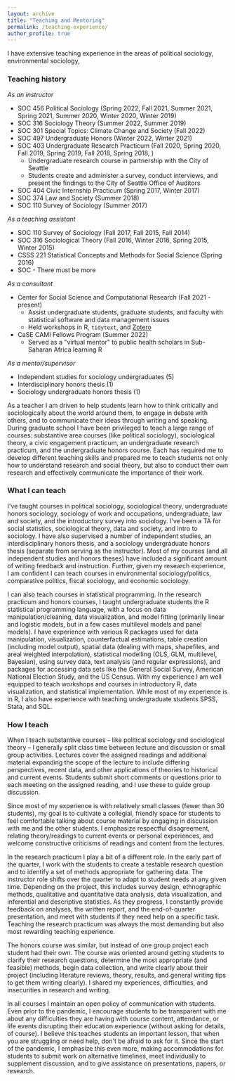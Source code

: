 ```yaml
---
layout: archive
title: "Teaching and Mentoring"
permalink: /teaching-experience/
author_profile: true
---
```


I have extensive teaching experience in the areas of political sociology, environmental sociology,

### Teaching history 

*As an instructor*
- SOC 456 Political Sociology (Spring 2022, Fall 2021, Summer 2021, Spring 2021, Summer 2020, Winter 2020, Winter 2019)
- SOC 316 Sociology Theory (Summer 2022, Summer 2019)
- SOC 301 Special Topics: Climate Change and Society (Fall 2022)
- SOC 497 Undergraduate Honors (Winter 2022, Winter 2021)
- SOC 403 Undergraduate Research Practicum (Fall 2020, Spring 2020, Fall 2019, Spring 2019, Fall 2018, Spring 2018, )
  - Undergraduate research course in partnership with the City of Seattle
  - Students create and administer a survey, conduct interviews, and present the findings to the City of Seattle Office of Auditors
- SOC 404 Civic Internship Practicum (Spring 2017, Winter 2017)
- SOC 374 Law and Society (Summer 2018)
- SOC 110 Survey of Sociology (Summer 2017)

*As a teaching assistant*
- SOC 110 Survey of Sociology (Fall 2017, Fall 2015, Fall 2014)
- SOC 316 Sociological Theory (Fall 2016, Winter 2016, Spring 2015, Winter 2015)
- CSSS 221 Statistical Concepts and Methods for Social Science (Spring 2016) 
- SOC - There must be more

*As a consultant*
- Center for Social Science and Computational Research (Fall 2021 - present)
  - Assist undergraduate students, graduate students, and faculty with statistical software and data management issues  
  - Held workshops in R, `tidytext`, and [Zotero](zotero.org) 
- CaSE CAMI Fellows Program (Summer 2022)
  - Served as a "virtual mentor" to public health scholars in Sub-Saharan Africa learning R

*As a mentor/supervisor*
- Independent studies for sociology undergraduates (5)
- Interdisciplinary honors thesis (1)
- Sociology undergraduate honors thesis (1)



As a teacher I am driven to help students learn how to think critically and sociologically about the world around them, to engage in debate with others, and to communicate their ideas through writing and speaking. During graduate school I have been privileged to teach a large range of courses: substantive area courses (like political sociology), sociological theory, a civic engagement practicum, an undergraduate research practicum, and the undergraduate honors course. Each has required me to develop different teaching skills and prepared me to teach students not only how to understand research and social theory, but also to conduct their own research and effectively communicate the importance of their work.   

### What I can teach

I've taught courses in political sociology, sociological theory, undergraduate honors sociology, sociology of work and occupations, undergraduate, law and society, and the introductory survey into sociology. I've been a TA for social statistics, sociological theory, data and society, and intro to sociology. I have also supervised a number of independent studies, an interdisciplinary honors thesis, and a sociology undergraduate honors thesis (separate from serving as the instructor).  Most of my courses (and all independent studies and honors theses) have included a significant amount of writing feedback and instruction. Further, given my research experience, I am confident I can teach courses in environmental sociology/politics, comparative politics, fiscal sociology, and economic sociology.

I can also teach courses in statistical programming. In the research practicum and honors courses, I taught undergraduate students the R statistical programming language, with a focus on data manipulation/cleaning, data visualization, and model fitting (primarily linear and logistic models, but in a few cases multilevel models and panel models). I have experience with various R packages used for data manipulation, visualization, counterfactual estimations, table creation (including model output), spatial data (dealing with maps, shapefiles, and areal weighted interpolation), statistical modelling (OLS, GLM, multilevel, Bayesian), using survey data, text analysis (and regular expressions), and packages for accessing data sets like the General Social Survey, American National Election Study, and the US Census. With my experience I am well equipped to teach workshops and courses in introductory R, data visualization, and statistical implementation. While most of my experience is in R, I also have experience with teaching undergraduate students SPSS, Stata, and SQL.

### How I teach

When I teach substantive courses – like political sociology and sociological theory – I generally split class time between lecture and discussion or small group activities. Lectures cover the assigned readings and additional material expanding the scope of the lecture to include differing perspectives, recent data, and other applications of theories to historical and current events. Students submit short comments or questions prior to each meeting on the assigned reading, and I use these to guide group discussion.

Since most of my experience is with relatively small classes (fewer than 30 students), my goal is to cultivate a collegial, friendly space for students to feel comfortable talking about course material by engaging in discussion with me and the other students. I emphasize respectful disagreement, relating theory/readings to current events or personal experiences, and welcome constructive criticisms of readings and content from the lectures.

In the research practicum I play a bit of a different role. In the early part of the quarter, I work with the students to create a testable research question and to identify a set of methods appropriate for gathering data. The instructor role shifts over the quarter to adapt to student needs at any given time. Depending on the project, this includes survey design, ethnographic methods, qualitative and quantitative data analysis, data visualization, and inferential and descriptive statistics. As they progress, I constantly provide feedback on analyses, the written report, and the end-of-quarter presentation, and meet with students if they need help on a specific task. Teaching the research practicum was always the most demanding but also most rewarding teaching experience.

The honors course was similar, but instead of one group project each student had their own. The course was oriented around getting students to clarify their research questions, determine the most appropriate (and feasible) methods, begin data collection, and write clearly about their project (including literature reviews, theory, results, and general writing tips to get them writing clearly). I shared my experiences, difficulties, and insecurities in research and writing.

In all courses I maintain an open policy of communication with students. Even prior to the pandemic, I encourage students to be transparent with me about any difficulties they are having with course content, attendance, or life events disrupting their education experience (without asking for details, of course). I believe this teaches students an important lesson, that when you are struggling or need help, don't be afraid to ask for it. Since the start of the pandemic, I emphasize this even more, making accommodations for students to submit work on alternative timelines, meet individually to supplement discussion, and to give assistance on presentations, papers, or research.
